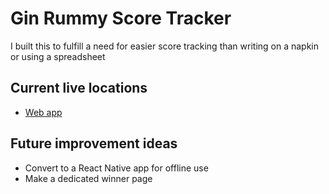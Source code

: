# Gin Rummy Score Tracker
I built this to fulfill a need for easier score tracking than writing on a napkin or using a spreadsheet

## Current live locations
- [Web app](https://gin-rummy-score-tracker.pages.dev/)

## Future improvement ideas
- Convert to a React Native app for offline use
- Make a dedicated winner page
